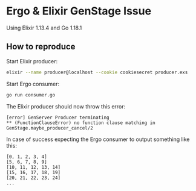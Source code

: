 # Ergo & Elixir GenStage Issue

Using Elixir 1.13.4 and Go 1.18.1

## How to reproduce

Start Elixir producer:
```sh
elixir --name producer@localhost --cookie cookiesecret producer.exs
```

Start Ergo consumer:
```sh
go run consumer.go
```

The Elixir producer should now throw this error:
```
[error] GenServer Producer terminating
** (FunctionClauseError) no function clause matching in GenStage.maybe_producer_cancel/2
```

In case of success expecting the Ergo consumer to output something like this:
```
[0, 1, 2, 3, 4]
[5, 6, 7, 8, 9]
[10, 11, 12, 13, 14]
[15, 16, 17, 18, 19]
[20, 21, 22, 23, 24]
...
```